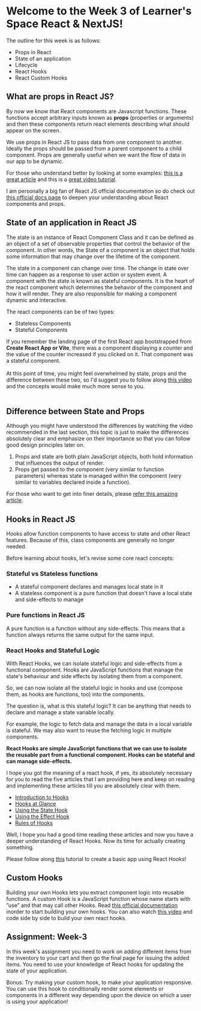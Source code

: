 # Welcome to the Week 3 of Learner's Space React & NextJS!

The outline for this week is as follows:

<ul>
<li>Props in React</li>
<li> State of an application </li>
<li> Lifecycle </li>
<li> React Hooks </li>
<li> React Custom Hooks </li>
</ul>

## What are props in React JS?

By now we know that React components are Javascript functions. These functions accept arbitrary inputs known as <b>props</b> (properties or arguments) and then these components return react elements describing what should appear on the screen.

We use props in React JS to pass data from one component to another. Ideally the props should be passed from a parent component to a child component. Props are generally useful when we want the flow of data in our app to be dynamic.

For those who understand better by looking at some examples: <a href = "https://www.freecodecamp.org/news/how-to-use-props-in-react/"> this is a great article</a> and this is a <a href = "https://www.youtube.com/watch?v=m7OWXtbiXX8&ab_channel=Codevolution"> great video tutorial</a>.

I am personally a big fan of React JS official documentation so do check out <a href = "https://reactjs.org/docs/components-and-props.html">this official docs page</a> to deepen your understanding about React components and props.

## State of an application in React JS

The state is an instance of React Component Class and it can be defined as an object of a set of observable properties that control the behavior of the component. In other words, the State of a component is an object that holds some information that may change over the lifetime of the component.

The state in a component can change over time. The change in state over time can happen as a response to user action or system event. A component with the state is known as stateful components. It is the heart of the react component which determines the behavior of the component and how it will render. They are also responsible for making a component dynamic and interactive.

The react components can be of two types:

<ul>
<li>Stateless Components</li>
<li>Stateful Components</li>
</ul>
If you remember the landing page of the first React app bootstrapped from <b>Create React App or Vite</b>, there was a component displaying a counter and the value of the counter increased if you clicked on it. That component was a stateful component.
<br></br>
At this point of time, you might feel overwhelmed by state, props and the difference between these two, so I'd suggest you to follow along <a href = "https://www.youtube.com/watch?v=dMH1_YtUTSQ&ab_channel=DevEd">this video </a> and the concepts would make much more sense to you.
<br></br>

## Difference between State and Props

Although you might have understood the differences by watching the video recommended in the last section, this topic is just to make the differences absolutely clear and emphasize on their importance so that you can follow good design principles later on.

<ol>
<li>Props and state are both plain JavaScript objects, both hold information that influences the output of render.</li>
<li>Props get passed to the component (very similar to function parameters) whereas state is managed within the component (very similar to variables declared inside a function).</li>
</ol>

For those who want to get into finer details, please <a href= "https://github.com/uberVU/react-guide/blob/master/props-vs-state.md"> refer this amazing article</a>.

## Hooks in React JS

Hooks allow function components to have access to state and other React features. Because of this, class components are generally no longer needed.

Before learning about hooks, let's revise some core react concepts:

### Stateful vs Stateless functions

<ul>
<li>A stateful component declares and manages local state in it</li>
<li>A stateless component is a pure function that doesn't have a local state and side-effects to manage</li>
</ul>

### Pure functions in React JS

A pure function is a function without any side-effects. This means that a function always returns the same output for the same input.

### React Hooks and Stateful Logic

With React Hooks, we can isolate stateful logic and side-effects from a functional component. Hooks are JavaScript functions that manage the state's behaviour and side effects by isolating them from a component.

So, we can now isolate all the stateful logic in hooks and use (compose them, as hooks are functions, too) into the components.

The question is, what is this stateful logic? It can be anything that needs to declare and manage a state variable locally.

For example, the logic to fetch data and manage the data in a local variable is stateful. We may also want to reuse the fetching logic in multiple components.

<b>React Hooks are simple JavaScript functions that we can use to isolate the reusable part from a functional component. Hooks can be stateful and can manage side-effects.</b>

I hope you got the meaning of a react hook, if yes, its absolutely necessary for you to read the five articles that I am providing here and keep on reading and implementing these articles till you are absolutely clear with them.

<ul>
<li><a href = "https://reactjs.org/docs/hooks-intro.html"> Introduction to Hooks</a></li>
<li><a href = "https://reactjs.org/docs/hooks-overview.html">Hooks at Glance</a></li>
<li><a href = "https://reactjs.org/docs/hooks-state.html">Using the State Hook</a></li>
<li><a href = "https://reactjs.org/docs/hooks-effect.html">Using the Effect Hook</a></li>
<li><a href = "https://reactjs.org/docs/hooks-rules.html">Rules of Hooks</a></li>
</ul>

Well, I hope you had a good time reading these articles and now you have a deeper understanding of React Hooks. Now its time for actually creating something.

Please follow along <a href = "https://www.youtube.com/watch?v=_N6LQd6Y2UY&ab_channel=ChrisBlakely">this</a> tutorial to create a basic app using React Hooks!

## Custom Hooks

Building your own Hooks lets you extract component logic into reusable functions. A custom Hook is a JavaScript function whose name starts with ”use” and that may call other Hooks. Read <a href = "https://reactjs.org/docs/hooks-custom.html">this official documentation</a> inorder to start building your own hooks. You can also watch <a href = "https://www.youtube.com/watch?v=O6FhJvcvVOE&ab_channel=JavaScriptMastery">this video</a> and code side by side to build your own react hooks. 

## Assignment: Week-3
In this week's assignment you need to work on adding different items from the inventory to your cart and then go the final page for issuing the added items. You need to use your knowledge of React hooks for updating the state of your application.

Bonus: Try making your custom hook, to make your application responsive. You can use this hook to conditionally render some elements or components in a different way depending upon the device on which a user is using your application!
